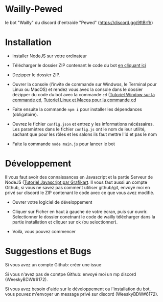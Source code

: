 # Wailly-Pewed
le bot "Wailly" du discord d'entraide "Pewed" (https://discord.gg/9ftBrfh)

# Installation

- Installer NodeJS sur votre ordinateur

- Télécharger le dossier ZIP contenant le code du bot [en cliquant ici](https://github.com/WeeskyBDW/Wailly-Pewed/archive/master.zip)

- Dezipper le dossier ZIP.

- Ouvrer la console (l'invite de commande sur Windwos, le Terminal pour Linux ou MacOS) et rendez vous avec la console dans le dossier dezipper du code du bot avec la commande `cd` ([Tutoriel Window sur la commande cd](https://fr.wikihow.com/changer-de-r%C3%A9pertoire-dans-le-mode-de-commande), [Tutoriel Linux et Macos pour la commande cd](https://doc.ubuntu-fr.org/tutoriel/console_ligne_de_commande)

- Faite ensuite la commande `npm i` pour installer les dépendances (obligatoire).

- Ouvrez le fichier `config.json` et entrez y les informations nécéssaires. Les paramètres dans le fichier `config.js` ont le nom de leur utilité, sachant que pour les rôles et les salons ils faut mettre l'id et pas le nom

- Faite la commande `node main.js` pour lancer le bot

# Développement
Il vous faut avoir des connaissances en Javascript et la partie Serveur de NodeJS ([Tutoriel Javascript par Grafikart](https://www.grafikart.fr/formations/debuter-javascript). Il vous faut aussi un compte Github, si vous ne savez pas comment utiliser github/git, envoyé moi en privé sur discord le ZIP contenant le code avec ce que vous avez modifié.

- Ouvrer votre logiciel de développement

- Cliquer sur Ficher en haut à gauche de votre écran, puis sur ouvrir. Selectionner le dossier conetnant le code de wailly télécharger dans la partie installation et cliquer sur ok (ou selectionner).

- Voilà, vous pouvez commencer 

# Suggestions et Bugs
Si vous avez un compte Github: créer une issue

Si vous n'avez pas de comtpe Github: envoyé moi un mp discord (WeeskyBDW#6172).


Si vous avez besoin d'aide sur le développement ou l'installation du bot, vous pouvez m'envoyer un message privé sur discord (WeeskyBDW#6172).
